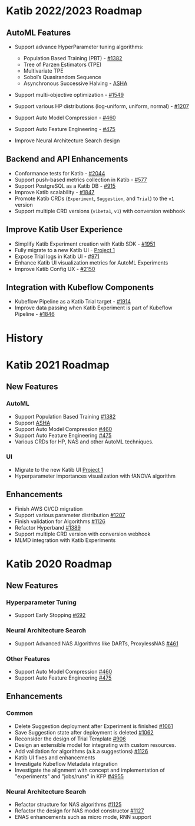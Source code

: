 # Katib 2022/2023 Roadmap

## AutoML Features

- Support advance HyperParameter tuning algorithms:

  - Population Based Training (PBT) - [#1382](https://github.com/kubeflow/katib/issues/1382)
  - Tree of Parzen Estimators (TPE)
  - Multivariate TPE
  - Sobol’s Quasirandom Sequence
  - Asynchronous Successive Halving - [ASHA](https://arxiv.org/pdf/1810.05934.pdf)

- Support multi-objective optimization - [#1549](https://github.com/kubeflow/katib/issues/1549)
- Support various HP distributions (log-uniform, uniform, normal) - [#1207](https://github.com/kubeflow/katib/issues/1207)
- Support Auto Model Compression - [#460](https://github.com/kubeflow/katib/issues/460)
- Support Auto Feature Engineering - [#475](https://github.com/kubeflow/katib/issues/475)
- Improve Neural Architecture Search design

## Backend and API Enhancements

- Conformance tests for Katib - [#2044](https://github.com/kubeflow/katib/issues/2044)
- Support push-based metrics collection in Katib - [#577](https://github.com/kubeflow/katib/issues/577)
- Support PostgreSQL as a Katib DB - [#915](https://github.com/kubeflow/katib/issues/915)
- Improve Katib scalability - [#1847](https://github.com/kubeflow/katib/issues/1847)
- Promote Katib CRDs (`Experiment`, `Suggestion`, and `Trial`) to the `v1` version
- Support multiple CRD versions (`v1beta1`, `v1`) with conversion webhook

## Improve Katib User Experience

- Simplify Katib Experiment creation with Katib SDK - [#1951](https://github.com/kubeflow/katib/pull/1951)
- Fully migrate to a new Katib UI - [Project 1](https://github.com/kubeflow/katib/projects/1)
- Expose Trial logs in Katib UI - [#971](https://github.com/kubeflow/katib/issues/971)
- Enhance Katib UI visualization metrics for AutoML Experiments
- Improve Katib Config UX - [#2150](https://github.com/kubeflow/katib/issues/2150)

## Integration with Kubeflow Components

- Kubeflow Pipeline as a Katib Trial target - [#1914](https://github.com/kubeflow/katib/issues/1914)
- Improve data passing when Katib Experiment is part of Kubeflow Pipeline - [#1846](https://github.com/kubeflow/katib/issues/1846)

# History

# Katib 2021 Roadmap

## New Features

### AutoML

- Support Population Based Training [#1382](https://github.com/kubeflow/katib/issues/1382)
- Support [ASHA](https://arxiv.org/pdf/1810.05934.pdf)
- Support Auto Model Compression [#460](https://github.com/kubeflow/katib/issues/460)
- Support Auto Feature Engineering [#475](https://github.com/kubeflow/katib/issues/475)
- Various CRDs for HP, NAS and other AutoML techniques.

### UI

- Migrate to the new Katib UI [Project 1](https://github.com/kubeflow/katib/projects/1)
- Hyperparameter importances visualization with fANOVA algorithm

## Enhancements

- Finish AWS CI/CD migration
- Support various parameter distribution [#1207](https://github.com/kubeflow/katib/issues/1207)
- Finish validation for Algorithms [#1126](https://github.com/kubeflow/katib/issues/1126)
- Refactor Hyperband [#1389](https://github.com/kubeflow/katib/issues/1389)
- Support multiple CRD version with conversion webhook
- MLMD integration with Katib Experiments

# Katib 2020 Roadmap

## New Features

### Hyperparameter Tuning

- Support Early Stopping [#692](https://github.com/kubeflow/katib/issues/692)

### Neural Architecture Search

- Support Advanced NAS Algorithms like DARTs, ProxylessNAS [#461](https://github.com/kubeflow/katib/issues/461)

### Other Features

- Support Auto Model Compression [#460](https://github.com/kubeflow/katib/issues/460)
- Support Auto Feature Engineering [#475](https://github.com/kubeflow/katib/issues/475)

## Enhancements

### Common

- Delete Suggestion deployment after Experiment is finished [#1061](https://github.com/kubeflow/katib/issues/1061)
- Save Suggestion state after deployment is deleted [#1062](https://github.com/kubeflow/katib/issues/1062)
- Reconsider the design of Trial Template [#906](https://github.com/kubeflow/katib/issues/906)
- Design an extensible model for integrating with custom resources.
- Add validation for algorithms (a.k.a suggestions) [#1126](https://github.com/kubeflow/katib/issues/1126)
- Katib UI fixes and enhancements
- Investigate Kubeflow Metadata integration
- Investigate the alignment with concept and implementation of "experiments" and "jobs/runs" in KFP [#4955](https://github.com/kubeflow/kubeflow/issues/4955)

### Neural Architecture Search

- Refactor structure for NAS algorithms [#1125](https://github.com/kubeflow/katib/issues/1125)
- Refactor the design for NAS model constructor [#1127](https://github.com/kubeflow/katib/issues/1127)
- ENAS enhancements such as micro mode, RNN support
